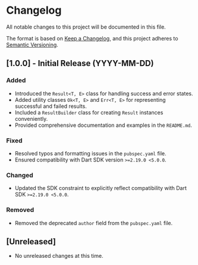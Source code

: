 # Changelog

All notable changes to this project will be documented in this file.

The format is based on [Keep a Changelog](https://keepachangelog.com/en/1.0.0/),
and this project adheres to [Semantic Versioning](https://semver.org/spec/v2.0.0.html).

## [1.0.0] - Initial Release (YYYY-MM-DD)

### Added
- Introduced the `Result<T, E>` class for handling success and error states.
- Added utility classes `Ok<T, E>` and `Err<T, E>` for representing successful and failed results.
- Included a `ResultBuilder` class for creating `Result` instances conveniently.
- Provided comprehensive documentation and examples in the `README.md`.

### Fixed
- Resolved typos and formatting issues in the `pubspec.yaml` file.
- Ensured compatibility with Dart SDK version `>=2.19.0 <5.0.0`.

### Changed
- Updated the SDK constraint to explicitly reflect compatibility with Dart SDK `>=2.19.0 <5.0.0`.

### Removed
- Removed the deprecated `author` field from the `pubspec.yaml` file.

## [Unreleased]

- No unreleased changes at this time.